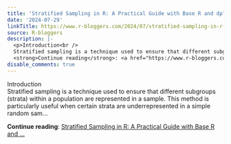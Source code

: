 ```yaml
---
title: 'Stratified Sampling in R: A Practical Guide with Base R and dplyr'
date: '2024-07-29'
linkTitle: https://www.r-bloggers.com/2024/07/stratified-sampling-in-r-a-practical-guide-with-base-r-and-dplyr/
source: R-bloggers
description: |-
  <p>Introduction<br />
  Stratified sampling is a technique used to ensure that different subgroups (strata) within a population are represented in a sample. This method is particularly useful when certain strata are underrepresented in a simple random sam...</p>
  <strong>Continue reading</strong>: <a href="https://www.r-bloggers.com/2024/07/stratified-sampling-in-r-a-practical-guide-with-base-r-and-dplyr/">Stratified Sampling in R: A Practical Guide with Base R and ...
disable_comments: true
---
```

<p>Introduction<br />
Stratified sampling is a technique used to ensure that different subgroups (strata) within a population are represented in a sample. This method is particularly useful when certain strata are underrepresented in a simple random sam...</p>
<strong>Continue reading</strong>: <a href="https://www.r-bloggers.com/2024/07/stratified-sampling-in-r-a-practical-guide-with-base-r-and-dplyr/">Stratified Sampling in R: A Practical Guide with Base R and ...